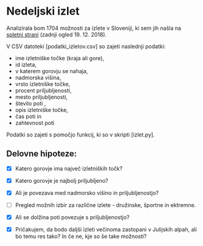 Nedeljski izlet
=====================================

Analizirala bom 1704 možnosti za izlete v Sloveniji, ki sem jih našla na [spletni strani](http://www.hribi.net/goreiskanjerezultat.asp?drzavaid=1&gorovjeid=&goraime=&VisinaMIN=&VisinaMAX=&CasMIN=&CasMAX=&izhodisce=&izhodisceMIN=&izhodisceMAX=&VisinskaRazlikaMIN=&VisinskaRazlikaMAX=&zahtevnostid=&zahtevnostSmucanjeid=&IzhodisceMinOddaljenost=&IzhodisceMAXOddaljenost=&GoraMinOddaljenost=&GoraMaxOddaljenost=&mojaSirina=0&mojaDolzina=0) (zadnji ogled 19. 12. 2018).

V CSV datoteki [podatki_izletov.csv] so zajeti naslednji podatki:
* ime izletniške točke (kraja ali gore),
* id izleta,
* v katerem gorovju se nahaja,
* nadmorska višina,
* vrsto izletniške točke,
* procent priljubljenosti,
* mesto priljubljenosti,
* število poti ,
* opis izletniške točke,
* čas poti in
* zahtevnost poti

Podatki so zajeti s pomočjo funkcij, ki so v skripti [izlet.py].


## Delovne hipoteze:
- [x] Katero gorovje ima največ izletniških točk?
- [x] Katero gorovje je najbolj priljubljeno?
- [x] Ali je povezava med nadmorsko višino in priljubljenostjo?
- [ ] Pregled možnih izbir za različne izlete - družinske, športne in ektremne.
- [x] Ali se dolžina poti povezuje s priljubljenostjo?
- [x]  Pričakujem, da bodo daljši izleti večinoma zastopani v Julijskih alpah, ali bo temu res tako? In če ne, kje so še take možnosti?

